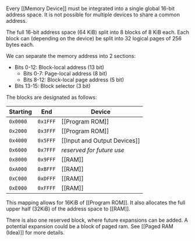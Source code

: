 Every [[Memory Device]] must be integrated into a single global 16-bit address space. It is not possible for multiple devices to share a common address. 

The full 16-bit address space (64 KiB) split into 8 blocks of 8 KiB each. Each block can (depending on the device) be split into 32 logical pages of 256 bytes each.

We can separate the memory address into 2 sections:
- Bits 0-12: Block-local address (13 bit)
	- Bits 0-7: Page-local address (8 bit)
	- Bits 8-12: Block-local page address (5 bit)
- Bits 13-15: Block selector (3 bit)

The blocks are designated as follows:

| Starting | End      | Device                       |
| -------- | -------- | ---------------------------- |
| `0x0000` | `0x1FFF` | [[Program ROM]]              |
| `0x2000` | `0x3FFF` | [[Program ROM]]              |
| `0x4000` | `0x5FFF` | [[Input and Output Devices]] |
| `0x6000` | `0x7FFF` | _reserved for future use_    |
| `0x8000` | `0x9FFF` | [[RAM]]                      |
| `0xA000` | `0xBFFF` | [[RAM]]                      |
| `0xC000` | `0xDFFF` | [[RAM]]                      |
| `0xE000` | `0xFFFF` | [[RAM]]                      |

This mapping allows for 16KiB of [[Program ROM]]. It also allocates the full upper half (32KiB) of the address space to [[RAM]].

There is also one reserved block, where future expansions can be added. A potential expansion could be a block of paged ram. See [[Paged RAM (Idea)]] for more details.